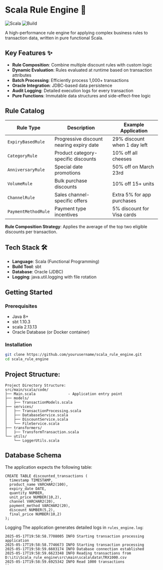 # Scala Rule Engine 🚀

![Scala](https://img.shields.io/badge/Scala-2.13.x-DC322F?logo=scala&logoColor=white)
![Build](https://img.shields.io/badge/Build-sbt-green.svg)

A high-performance rule engine for applying complex business rules to transaction data, written in pure functional Scala.

## Key Features ✨

- **Rule Composition**: Combine multiple discount rules with custom logic
- **Dynamic Evaluation**: Rules evaluated at runtime based on transaction attributes
- **Batch Processing**: Efficiently process 1,000+ transactions
- **Oracle Integration**: JDBC-based data persistence
- **Audit Logging**: Detailed execution logs for every transaction
- **Pure Functions**: Immutable data structures and side-effect-free logic

## Rule Catalog

| Rule Type               | Description                                  | Example Application          |
|-------------------------|----------------------------------------------|------------------------------|
| `ExpiryBasedRule`       | Progressive discount nearing expiry date     | 29% discount when 1 day left |
| `CategoryRule`          | Product category-specific discounts         | 10% off all cheeses          |
| `AnniversaryRule`       | Special date promotions                     | 50% off on March 23rd        |
| `VolumeRule`            | Bulk purchase discounts                     | 10% off 15+ units            |
| `ChannelRule`           | Sales channel-specific offers               | Extra 5% for app purchases   |
| `PaymentMethodRule`     | Payment type incentives                     | 5% discount for Visa cards   |

**Rule Composition Strategy**: 
Applies the average of the top two eligible discounts per transaction.

## Tech Stack 🛠️

- **Language**: Scala (Functional Programming)
- **Build Tool**: sbt
- **Database**: Oracle (JDBC)
- **Logging**: java.util.logging with file rotation

## Getting Started

### Prerequisites

- Java 8+
- sbt 1.10.3
- scala 2.13.13
- Oracle Database (or Docker container)

### Installation

```bash
git clone https://github.com/yourusername/scala_rule_engine.git
cd scala_rule_engine
```


## Project Structure: 
```
Project Directory Structure:
src/main/scala/code/
├── Main.scala               - Application entry point
├── models/
│   ├── TransactionModels.scala  
├── services/
│   ├── TransactionProcessing.scala 
│   ├── DatabaseService.scala    
│   ├── DiscountService.scala    
│   └── FileService.scala        
├── transformers/              
│   ├── TransformTransaction.scala  
└── utils/
    └── LoggerUtils.scala    
```

## Database Schema
The application expects the following table:

```
CREATE TABLE discounted_transactions (
  timestamp TIMESTAMP,
  product_name VARCHAR2(100),
  expiry_date DATE,
  quantity NUMBER,
  unit_price NUMBER(10,2),
  channel VARCHAR2(20),
  payment_method VARCHAR2(20),
  discount NUMBER(5,2),
  final_price NUMBER(10,2)
);
```

Logging
The application generates detailed logs in `rules_engine.log`:
```
2025-05-17T19:58:58.7708005 INFO Starting transaction processing application
2025-05-17T19:58:58.7746673 INFO Starting transaction processing
2025-05-17T19:58:59.6603174 INFO Database connection established
2025-05-17T19:58:59.6623348 INFO Reading transactions from D:\iti\Scala_rule_engine\src\main\scala\data\TRX1000.csv
2025-05-17T19:58:59.6925342 INFO Read 1000 transactions
``
